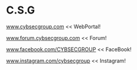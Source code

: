 # C.S.G

www.cybsecgroup.com << WebPortal!

www.forum.cybsecgroup.com << Forum!

www.facebook.com/CYBSECGROUP << FaceBook!

www.instagram.com/cybsecgroup << Instagram!



